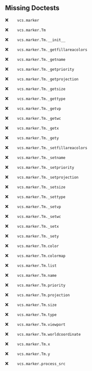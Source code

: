 Missing Doctests
----------------
:x:```    vcs.marker```

:x:```    vcs.marker.Tm```

:x:```    vcs.marker.Tm.__init__```

:x:```    vcs.marker.Tm._getfillareacolors```

:x:```    vcs.marker.Tm._getname```

:x:```    vcs.marker.Tm._getpriority```

:x:```    vcs.marker.Tm._getprojection```

:x:```    vcs.marker.Tm._getsize```

:x:```    vcs.marker.Tm._gettype```

:x:```    vcs.marker.Tm._getvp```

:x:```    vcs.marker.Tm._getwc```

:x:```    vcs.marker.Tm._getx```

:x:```    vcs.marker.Tm._gety```

:x:```    vcs.marker.Tm._setfillareacolors```

:x:```    vcs.marker.Tm._setname```

:x:```    vcs.marker.Tm._setpriority```

:x:```    vcs.marker.Tm._setprojection```

:x:```    vcs.marker.Tm._setsize```

:x:```    vcs.marker.Tm._settype```

:x:```    vcs.marker.Tm._setvp```

:x:```    vcs.marker.Tm._setwc```

:x:```    vcs.marker.Tm._setx```

:x:```    vcs.marker.Tm._sety```

:x:```    vcs.marker.Tm.color```

:x:```    vcs.marker.Tm.colormap```

:x:```    vcs.marker.Tm.list```

:x:```    vcs.marker.Tm.name```

:x:```    vcs.marker.Tm.priority```

:x:```    vcs.marker.Tm.projection```

:x:```    vcs.marker.Tm.size```

:x:```    vcs.marker.Tm.type```

:x:```    vcs.marker.Tm.viewport```

:x:```    vcs.marker.Tm.worldcoordinate```

:x:```    vcs.marker.Tm.x```

:x:```    vcs.marker.Tm.y```

:x:```    vcs.marker.process_src```

